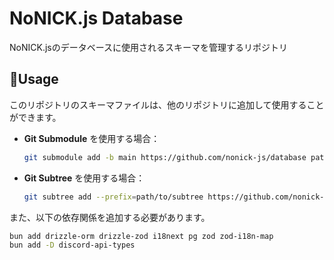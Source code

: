 ﻿# NoNICK.js Database
NoNICK.jsのデータベースに使用されるスキーマを管理するリポジトリ  

## 📑Usage
このリポジトリのスキーマファイルは、他のリポジトリに追加して使用することができます。

- **Git Submodule** を使用する場合：
  ```bash
  git submodule add -b main https://github.com/nonick-js/database path/to/submodule database
  ```

- **Git Subtree** を使用する場合：
  ```bash
  git subtree add --prefix=path/to/subtree https://github.com/nonick-js/database main --squash
  ```

また、以下の依存関係を追加する必要があります。
```bash
bun add drizzle-orm drizzle-zod i18next pg zod zod-i18n-map
bun add -D discord-api-types
```
